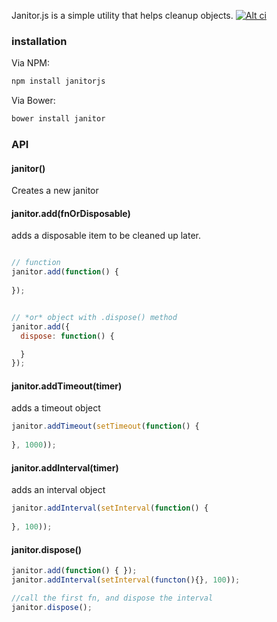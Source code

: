 Janitor.js is a simple utility that helps cleanup objects. [![Alt ci](https://travis-ci.org/classdojo/janitor.js.png)](https://travis-ci.org/classdojo/janitor.js)

### installation

Via NPM:

```bash
npm install janitorjs
```

Via Bower:

```bash
bower install janitor
```

### API

#### janitor()

Creates a new janitor

#### janitor.add(fnOrDisposable)

adds a disposable item to be cleaned up later.

```javascript

// function
janitor.add(function() {
  
});


// *or* object with .dispose() method
janitor.add({
  dispose: function() {

  }
});
```

#### janitor.addTimeout(timer)

adds a timeout object

```javascript
janitor.addTimeout(setTimeout(function() {
  
}, 1000));
```

#### janitor.addInterval(timer)

adds an interval object

```javascript
janitor.addInterval(setInterval(function() {
  
}, 100));
```

#### janitor.dispose()

```javascript
janitor.add(function() { });
janitor.addInterval(setInterval(functon(){}, 100));

//call the first fn, and dispose the interval
janitor.dispose();
```
